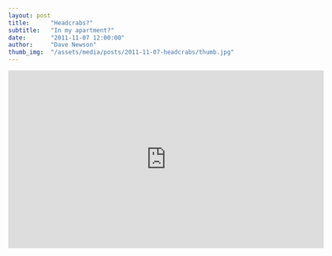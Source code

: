```yaml
---
layout: post
title:      "Headcrabs?"
subtitle:   "In my apartment?"
date:       "2011-11-07 12:00:00"
author:     "Dave Newson"
thumb_img:  "/assets/media/posts/2011-11-07-headcrabs/thumb.jpg"
---
```


<iframe width="640" height="360" src="http://www.youtube.com/embed/o95MR8Wkl8Y" frameborder="0" allowfullscreen=""></iframe>